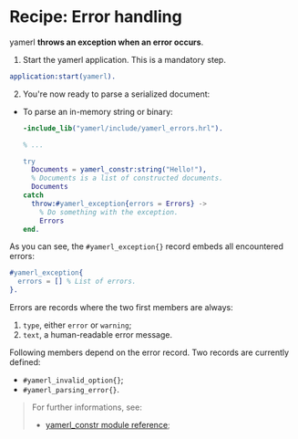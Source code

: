 # Recipe: Error handling

yamerl **throws an exception when an error occurs**.

1. Start the yamerl application. This is a mandatory step.

  ```erlang
  application:start(yamerl).
  ```

2. You're now ready to parse a serialized document:

  * To parse an in-memory string or binary:

    ```erlang
    -include_lib("yamerl/include/yamerl_errors.hrl").

    % ...

    try
      Documents = yamerl_constr:string("Hello!"),
      % Documents is a list of constructed documents.
      Documents
    catch
      throw:#yamerl_exception{errors = Errors} ->
        % Do something with the exception.
        Errors
    end.
    ```

As you can see, the `#yamerl_exception{}` record embeds all encountered errors:
```erlang
#yamerl_exception{
  errors = [] % List of errors.
}.
```

Errors are records where the two first members are always:

1. `type`, either `error` or `warning`;
2. `text`, a human-readable error message.

Following members depend on the error record. Two records are currently defined:
* `#yamerl_invalid_option{}`;
* `#yamerl_parsing_error{}`.

> For further informations, see:
> * [yamerl\_constr module reference](../reference-manual/module-yamerl_constr.md);
